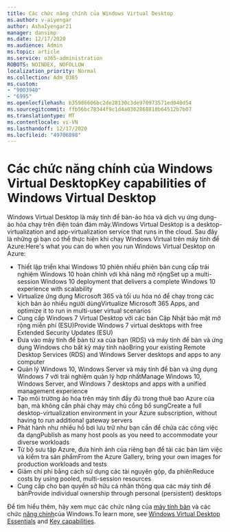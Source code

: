 ```yaml
---
title: Các chức năng chính của Windows Virtual Desktop
ms.author: v-aiyengar
author: AshaIyengar21
manager: dansimp
ms.date: 12/17/2020
ms.audience: Admin
ms.topic: article
ms.service: o365-administration
ROBOTS: NOINDEX, NOFOLLOW
localization_priority: Normal
ms.collection: Adm_O365
ms.custom:
- "9003940"
- "6995"
ms.openlocfilehash: b35986606bc2de28130c3de970973571ed040d54
ms.sourcegitcommit: ffb56bc78344f9c1d4a0302868818b64512b7b07
ms.translationtype: MT
ms.contentlocale: vi-VN
ms.lasthandoff: 12/17/2020
ms.locfileid: "49706898"
---
```

# <a name="key-capabilities-of-windows-virtual-desktop"></a><span data-ttu-id="c0005-102">Các chức năng chính của Windows Virtual Desktop</span><span class="sxs-lookup"><span data-stu-id="c0005-102">Key capabilities of Windows Virtual Desktop</span></span>

<span data-ttu-id="c0005-103">Windows Virtual Desktop là máy tính để bàn-ảo hóa và dịch vụ ứng dụng-ảo hóa chạy trên điện toán đám mây.</span><span class="sxs-lookup"><span data-stu-id="c0005-103">Windows Virtual Desktop is a desktop-virtualization and app-virtualization service that runs in the cloud.</span></span> <span data-ttu-id="c0005-104">Sau đây là những gì bạn có thể thực hiện khi chạy Windows Virtual trên máy tính để Azure:</span><span class="sxs-lookup"><span data-stu-id="c0005-104">Here's what you can do when you run Windows Virtual Desktop on Azure:</span></span>

- <span data-ttu-id="c0005-105">Thiết lập triển khai Windows 10 phiên nhiều phiên bản cung cấp trải nghiệm Windows 10 hoàn chỉnh với khả năng mở rộng</span><span class="sxs-lookup"><span data-stu-id="c0005-105">Set up a multi-session Windows 10 deployment that delivers a complete Windows 10 experience with scalability</span></span>
- <span data-ttu-id="c0005-106">Virtualize ứng dụng Microsoft 365 và tối ưu hóa nó để chạy trong các kịch bản ảo nhiều người dùng</span><span class="sxs-lookup"><span data-stu-id="c0005-106">Virtualize Microsoft 365 Apps, and optimize it to run in multi-user virtual scenarios</span></span>
- <span data-ttu-id="c0005-107">Cung cấp Windows 7 Virtual Desktop với các bản Cập Nhật bảo mật mở rộng miễn phí (ESU)</span><span class="sxs-lookup"><span data-stu-id="c0005-107">Provide Windows 7 virtual desktops with free Extended Security Updates (ESU)</span></span>
- <span data-ttu-id="c0005-108">Đưa vào máy tính để bàn từ xa của bạn (RDS) và máy tính để bàn và ứng dụng Windows cho bất kỳ máy tính nào</span><span class="sxs-lookup"><span data-stu-id="c0005-108">Bring your existing Remote Desktop Services (RDS) and Windows Server desktops and apps to any computer</span></span>
- <span data-ttu-id="c0005-109">Quản lý Windows 10, Windows Server và máy tính để bàn và ứng dụng Windows 7 với trải nghiệm quản lý hợp nhất</span><span class="sxs-lookup"><span data-stu-id="c0005-109">Manage Windows 10, Windows Server, and Windows 7 desktops and apps with a unified management experience</span></span>
- <span data-ttu-id="c0005-110">Tạo môi trường ảo hóa trên máy tính đầy đủ trong thuê bao Azure của bạn, mà không cần phải chạy máy chủ cổng bổ sung</span><span class="sxs-lookup"><span data-stu-id="c0005-110">Create a full desktop-virtualization environment in your Azure subscription, without having to run additional gateway servers</span></span>
- <span data-ttu-id="c0005-111">Phát hành như nhiều hồ bơi lưu trữ như bạn cần để chứa các công việc đa dạng</span><span class="sxs-lookup"><span data-stu-id="c0005-111">Publish as many host pools as you need to accommodate your diverse workloads</span></span>
- <span data-ttu-id="c0005-112">Từ bộ sưu tập Azure, đưa hình ảnh của riêng bạn để tải các bản làm việc và kiểm tra sản phẩm</span><span class="sxs-lookup"><span data-stu-id="c0005-112">From the Azure Gallery, bring your own images for production workloads and tests</span></span>
- <span data-ttu-id="c0005-113">Giảm chi phí bằng cách sử dụng các tài nguyên gộp, đa phiên</span><span class="sxs-lookup"><span data-stu-id="c0005-113">Reduce costs by using pooled, multi-session resources</span></span>
- <span data-ttu-id="c0005-114">Cung cấp cho bạn quyền sở hữu cá nhân thông qua các máy tính để bàn</span><span class="sxs-lookup"><span data-stu-id="c0005-114">Provide individual ownership through personal (persistent) desktops</span></span>

<span data-ttu-id="c0005-115">Để tìm hiểu thêm, hãy xem mục các chức năng của [máy tính bàn](https://go.microsoft.com/fwlink/?linkid=2127033) và các chức [năng chính](https://go.microsoft.com/fwlink/?linkid=2127033)của Windows.</span><span class="sxs-lookup"><span data-stu-id="c0005-115">To learn more, see [Windows Virtual Desktop Essentials](https://go.microsoft.com/fwlink/?linkid=2127033) and [Key capabilities](https://go.microsoft.com/fwlink/?linkid=2127033).</span></span>

